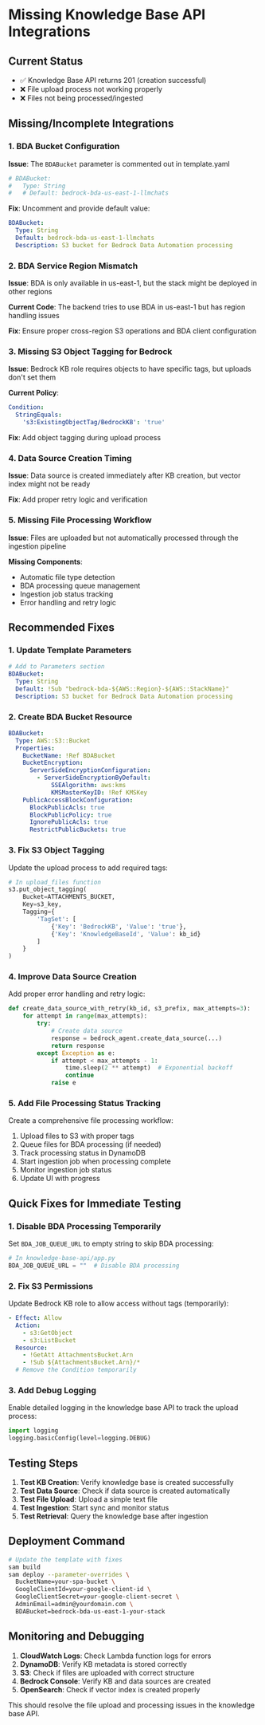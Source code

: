 # Missing Knowledge Base API Integrations

## Current Status
- ✅ Knowledge Base API returns 201 (creation successful)
- ❌ File upload process not working properly
- ❌ Files not being processed/ingested

## Missing/Incomplete Integrations

### 1. BDA Bucket Configuration
**Issue**: The `BDABucket` parameter is commented out in template.yaml
```yaml
# BDABucket:
#   Type: String
#   # Default: bedrock-bda-us-east-1-llmchats
```

**Fix**: Uncomment and provide default value:
```yaml
BDABucket:
  Type: String
  Default: bedrock-bda-us-east-1-llmchats
  Description: S3 bucket for Bedrock Data Automation processing
```

### 2. BDA Service Region Mismatch
**Issue**: BDA is only available in us-east-1, but the stack might be deployed in other regions

**Current Code**: The backend tries to use BDA in us-east-1 but has region handling issues

**Fix**: Ensure proper cross-region S3 operations and BDA client configuration

### 3. Missing S3 Object Tagging for Bedrock
**Issue**: Bedrock KB role requires objects to have specific tags, but uploads don't set them

**Current Policy**:
```yaml
Condition:
  StringEquals:
    's3:ExistingObjectTag/BedrockKB': 'true'
```

**Fix**: Add object tagging during upload process

### 4. Data Source Creation Timing
**Issue**: Data source is created immediately after KB creation, but vector index might not be ready

**Fix**: Add proper retry logic and verification

### 5. Missing File Processing Workflow
**Issue**: Files are uploaded but not automatically processed through the ingestion pipeline

**Missing Components**:
- Automatic file type detection
- BDA processing queue management
- Ingestion job status tracking
- Error handling and retry logic

## Recommended Fixes

### 1. Update Template Parameters
```yaml
# Add to Parameters section
BDABucket:
  Type: String
  Default: !Sub "bedrock-bda-${AWS::Region}-${AWS::StackName}"
  Description: S3 bucket for Bedrock Data Automation processing
```

### 2. Create BDA Bucket Resource
```yaml
BDABucket:
  Type: AWS::S3::Bucket
  Properties:
    BucketName: !Ref BDABucket
    BucketEncryption:
      ServerSideEncryptionConfiguration:
        - ServerSideEncryptionByDefault:
            SSEAlgorithm: aws:kms
            KMSMasterKeyID: !Ref KMSKey
    PublicAccessBlockConfiguration:
      BlockPublicAcls: true
      BlockPublicPolicy: true
      IgnorePublicAcls: true
      RestrictPublicBuckets: true
```

### 3. Fix S3 Object Tagging
Update the upload process to add required tags:
```python
# In upload_files function
s3.put_object_tagging(
    Bucket=ATTACHMENTS_BUCKET,
    Key=s3_key,
    Tagging={
        'TagSet': [
            {'Key': 'BedrockKB', 'Value': 'true'},
            {'Key': 'KnowledgeBaseId', 'Value': kb_id}
        ]
    }
)
```

### 4. Improve Data Source Creation
Add proper error handling and retry logic:
```python
def create_data_source_with_retry(kb_id, s3_prefix, max_attempts=3):
    for attempt in range(max_attempts):
        try:
            # Create data source
            response = bedrock_agent.create_data_source(...)
            return response
        except Exception as e:
            if attempt < max_attempts - 1:
                time.sleep(2 ** attempt)  # Exponential backoff
                continue
            raise e
```

### 5. Add File Processing Status Tracking
Create a comprehensive file processing workflow:
1. Upload files to S3 with proper tags
2. Queue files for BDA processing (if needed)
3. Track processing status in DynamoDB
4. Start ingestion job when processing complete
5. Monitor ingestion job status
6. Update UI with progress

## Quick Fixes for Immediate Testing

### 1. Disable BDA Processing Temporarily
Set `BDA_JOB_QUEUE_URL` to empty string to skip BDA processing:
```python
# In knowledge-base-api/app.py
BDA_JOB_QUEUE_URL = ""  # Disable BDA processing
```

### 2. Fix S3 Permissions
Update Bedrock KB role to allow access without tags (temporarily):
```yaml
- Effect: Allow
  Action:
    - s3:GetObject
    - s3:ListBucket
  Resource:
    - !GetAtt AttachmentsBucket.Arn
    - !Sub ${AttachmentsBucket.Arn}/*
  # Remove the Condition temporarily
```

### 3. Add Debug Logging
Enable detailed logging in the knowledge base API to track the upload process:
```python
import logging
logging.basicConfig(level=logging.DEBUG)
```

## Testing Steps

1. **Test KB Creation**: Verify knowledge base is created successfully
2. **Test Data Source**: Check if data source is created automatically
3. **Test File Upload**: Upload a simple text file
4. **Test Ingestion**: Start sync and monitor status
5. **Test Retrieval**: Query the knowledge base after ingestion

## Deployment Command

```bash
# Update the template with fixes
sam build
sam deploy --parameter-overrides \
  BucketName=your-spa-bucket \
  GoogleClientId=your-google-client-id \
  GoogleClientSecret=your-google-client-secret \
  AdminEmail=admin@yourdomain.com \
  BDABucket=bedrock-bda-us-east-1-your-stack
```

## Monitoring and Debugging

1. **CloudWatch Logs**: Check Lambda function logs for errors
2. **DynamoDB**: Verify KB metadata is stored correctly
3. **S3**: Check if files are uploaded with correct structure
4. **Bedrock Console**: Verify KB and data sources are created
5. **OpenSearch**: Check if vector index is created properly

This should resolve the file upload and processing issues in the knowledge base API.